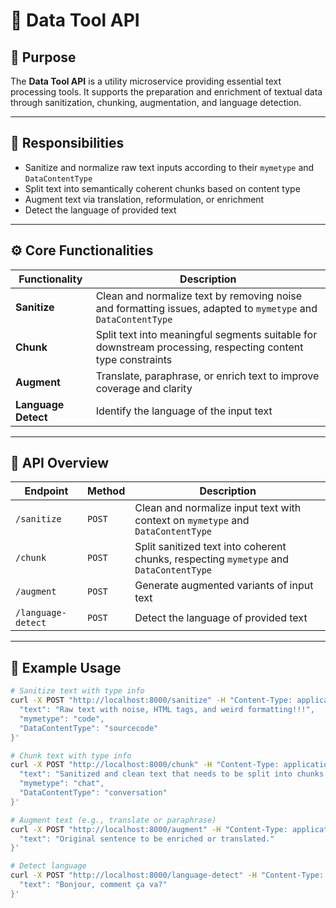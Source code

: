 # 🧩 Data Tool API

## 📌 Purpose

The **Data Tool API** is a utility microservice providing essential text processing tools.
It supports the preparation and enrichment of textual data through sanitization, chunking, augmentation, and language detection.

---

## 🚀 Responsibilities

* Sanitize and normalize raw text inputs according to their `mymetype` and `DataContentType`
* Split text into semantically coherent chunks based on content type
* Augment text via translation, reformulation, or enrichment
* Detect the language of provided text

---

## ⚙️ Core Functionalities

| Functionality       | Description                                                                                                   |
| ------------------- | ------------------------------------------------------------------------------------------------------------- |
| **Sanitize**        | Clean and normalize text by removing noise and formatting issues, adapted to `mymetype` and `DataContentType` |
| **Chunk**           | Split text into meaningful segments suitable for downstream processing, respecting content type constraints   |
| **Augment**         | Translate, paraphrase, or enrich text to improve coverage and clarity                                         |
| **Language Detect** | Identify the language of the input text                                                                       |

---

## 🔌 API Overview

| Endpoint           | Method | Description                                                                            |
| ------------------ | ------ | -------------------------------------------------------------------------------------- |
| `/sanitize`        | `POST` | Clean and normalize input text with context on `mymetype` and `DataContentType`        |
| `/chunk`           | `POST` | Split sanitized text into coherent chunks, respecting `mymetype` and `DataContentType` |
| `/augment`         | `POST` | Generate augmented variants of input text                                              |
| `/language-detect` | `POST` | Detect the language of provided text                                                   |

---

## 🔄 Example Usage

```bash
# Sanitize text with type info
curl -X POST "http://localhost:8000/sanitize" -H "Content-Type: application/json" -d '{
  "text": "Raw text with noise, HTML tags, and weird formatting!!!",
  "mymetype": "code",
  "DataContentType": "sourcecode"
}'

# Chunk text with type info
curl -X POST "http://localhost:8000/chunk" -H "Content-Type: application/json" -d '{
  "text": "Sanitized and clean text that needs to be split into chunks.",
  "mymetype": "chat",
  "DataContentType": "conversation"
}'

# Augment text (e.g., translate or paraphrase)
curl -X POST "http://localhost:8000/augment" -H "Content-Type: application/json" -d '{
  "text": "Original sentence to be enriched or translated."
}'

# Detect language
curl -X POST "http://localhost:8000/language-detect" -H "Content-Type: application/json" -d '{
  "text": "Bonjour, comment ça va?"
}'
```
